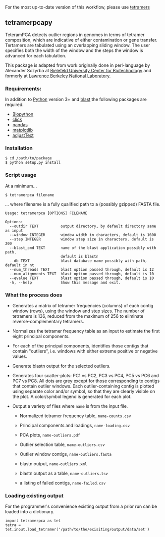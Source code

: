 For the most up-to-date version of this workflow, please use [tetramers](https://github.com/BigelowLab/tetramers)

## tetramerpcapy

TeteramPCA detects outlier regions in genomes in terms of tetramer composition, which are indicative of either contamination or gene transfer.  Tertamers are
tabulated using an overlapping sliding window. The user specifies both the width of the window and the steps the window is advanced for each tabulation.

This package is adapted from work originally done in perl-language by Alexander Sczyrba at [Bielefeld University Center for Biotechnology](http://www.cebitec.uni-bielefeld.de/~asczyrba) and formerly at [Lawrence Berkeley National Laboratory](http://www.lbl.gov/).

### Requirements:

 In addition to [Python](https://www.python.org) version 3+ and [blast](https://blast.ncbi.nlm.nih.gov) the following packages are required.

 + [Biopython](http://biopython.org/)
 + [click](http://click.pocoo.org/5/)
 + [pandas](http://pandas.pydata.org/index.html)
 + [matplotlib](http://matplotlib.org/1.5.1/index.html)
 + [adjustText](https://pypi.python.org/pypi/adjustText/0.5.3)

### Installation

```
$ cd /path/to/package
$ python setup.py install
```


### Script usage

At a minimum...

```
$ tetramerpca filename
```

... where filename is a fully qualified path to a (possibly gzipped) FASTA file.

```
Usage: tetramerpca [OPTIONS] FILENAME

Options:
  --outdir TEXT          output directory, by default directory same as input
  --window INTEGER       window width in characters, default is 1600
  --step INTEGER         window step size in characters, default is 200
  --blast_cmd TEXT       name of the blast application possibly with path,
                         default is blastn
  --db TEXT              blast database name possibly with path, default in nt
  --num_threads TEXT     blast option passed through, default is 12
  --num_alignments TEXT  blast option passed through, default is 10
  --evalue TEXT          blast option passed through, default is 10
  -h, --help             Show this message and exit.

```

### What the process does

 + Generates a matrix of tetramer frequencies (columns) of each contig window (rows), using the window and step sizes. The number of tetramers is 136, reduced from the maximum of 256 to eliminate reverse-complementary tetramers.

 + Normalizes the tetramer frequency table as an input to estimate the first eight principal components.

 + For each of the principal components, identifies those contigs that contain "outliers", i.e. windows with either extreme positive or negative values.

 + Generate blastn output for the selected outliers.

 + Generates four scatter-plots: PC1 vs PC2, PC3 vs PC4, PC5 vs PC6 and PC7 vs PC8. All dots are grey except for those corresponding to contigs that contain outlier windows. Each outlier-containing contig is plotted using separate color and/or symbol, so that they are clearly visible on the plot.  A color/symbol legend is generated for each plot.

 + Output a variety of files where `name` is from the input file.

   - Normalized tetramer frequency table, `name-counts.csv`

   - Principal components and loadings, `name-loading.csv`

   - PCA plots, `name-outliers.pdf`

   - Outlier selection table, `name-outliers.csv`

   - Outlier window contigs, `name-outliers.fasta`

   - blastn output, `name-outliers.xml`

   - blastn output as a table, `name-outliers.tsv`


   - a listing of failed contigs, `name-failed.csv`

### Loading existing output

For the programmer's convenience existing output from a prior run can be loaded into a dictionary.

```
import tetramerpca as tet
tetra = tet.inout.load_tetramer('/path/to/the/exisiting/output/data/set')
```
